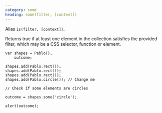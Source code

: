 ```yaml
--- 
category: some
heading: some(filter, [context])
---
```


Alias `is(filter, [context])`.

Returns true if at least one element in the collection satisfies the provided filter, which may be a CSS selector, function or element.

    var shapes = Pablo(),
        outcome;

    shapes.add(Pablo.rect());
    shapes.add(Pablo.rect());
    shapes.add(Pablo.rect());
    shapes.add(Pablo.circle()); // Change me

    // Check if some elements are circles

    outcome = shapes.some('circle');

    alert(outcome);
